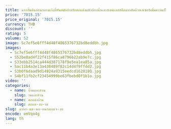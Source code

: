 ```yaml
---
title: ฉากกั้นต้นอ่อนกลางแจ้งที่ทันสมัยสำหรับตกแต่งผนังห้องน้ำและสเตนเลสสตีลฉากตัดด้วยเลเซอร์เพิ่มความเป็นส่วนตัวรั้วเหล็กตกแต่งลานบ้าน
price: '7015.15'
price_original: '7015.15'
currency: THB
discount: ''
rating: 5
volume: 52
image: Sc7ef5e6fff4d48f4865376732bd8eddbh.jpg
images:
  - Sc7ef5e6fff4d48f4865376732bd8eddbh.jpg
  - S52be8ad4f22f415f86ca8796b22ab9e7c.jpg
  - S33ebb2514ca444d387178f9e5ea1ea85a.jpg
  - Sac11b4a3e13a438489f82c14d4f9ffdd2.jpg
  - S3b0f6daad9d14924a9315eedcd162018Q.jpg
  - S4bf11fb2cf23454999be63fbebd0f1b1o.jpg
video: ''
categories:
  - name: บ้านและสวน
    slug: านและสวน
  - name: ตกแต่งบ้าน
    slug: ตกแต-งบ-าน
slug: ฉากก-นต-นอ-อนกลางแจ-งท
encode: omVqo4g
lang: th
---
```

  